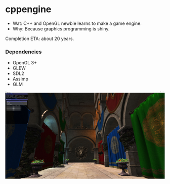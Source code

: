 # cppengine
* Wat: C++ and OpenGL newbie learns to make a game engine.
* Why: Because graphics programming is shiny.

Completion ETA: about 20 years.

### Dependencies
* OpenGL 3+
* GLEW
* SDL2
* Assimp
* GLM

![Screenshot](/screenshots/cppengine_1.jpg?raw=true)
